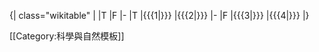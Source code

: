 {| class="wikitable"
|
|T
|F
|-
|T
|{{{1|}}}
|{{{2|}}}
|-
|F
|{{{3|}}}
|{{{4|}}}
|}<noinclude>

[[Category:科學與自然模板]]
</noinclude>